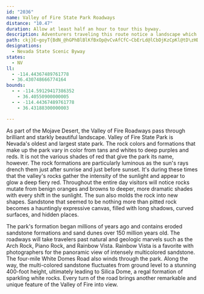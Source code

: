 ```yaml
---
id: "2036"
name: Valley of Fire State Park Roadways
distance: "10.47"
duration: Allow at least half an hour to tour this byway.
description: Adventurers traveling this route notice a landscape which shifts with each slight movement of the sun. Rocks mutate from benign oranges and browns to deeper, more dramatic shades.
path: ckj}E~goyT{BdN_@hGPhBlBlKfBxOp@vCvAfCfC~CbErLd@lCbDjKzCpKl@tD\zHDpKWrOGhDG`DSxKoCda@PvIPzAV^hDbF^nA?~A?|Cm@hGaBpHqFvQMnAP~LCvZzBlIx@pBh@rCGtDsApHHhDpCnJt@rDPlF_BjPe@jH?|K~AnSf@|BHl@n@pFHp@bEhRp@xIHdEi@pEe@hBcBzG^nMaBr]??mBxX?~@^hA^j@kAh@eAb@aQpAsHtAw@b@i@Ba@VqBTAaK@`KpBU`@Wh@Cv@c@rHuA`QqAdAc@jAi@bAdBf@^rFbEZN@?`MjGfA\|Aj@tVrIdHfCbHfFtE`BrG|Fr@zADBv@jGlD|IfJzUtAbElHhT^xDj@bQr@tTE~Gu@hGWzG{@vE_CxJmAbDqCzYFfEz@lDbDpHbAvHGfCQbAaBxAu@nAuADiF_D_BIm@g@q@qBcBeBaAEq@f@gB|C{AhDeBzB{OnP_BbFq@rAEDcAlA
designations:
  - Nevada State Scenic Byway
states:
  - NV
ll:
  - -114.44367489761778
  - 36.430748666774164
bounds:
  - - -114.59129417386352
    - 36.40550900000005
  - - -114.44367489761778
    - 36.43188300000003

---
```


As part of the Mojave Desert, the Valley of Fire Roadways pass through brilliant and starkly beautiful landscape.  Valley of Fire State Park is Nevada's oldest and largest state park.  The rock colors and formations that make up the park vary in color from tans and whites to deep purples and reds.  It is not the various shades of red that give the park its name, however.  The rock formations are particularly luminous as the sun's rays drench them just after sunrise and just before sunset.  It's during these times that the valley's rocks gather the intensity of the sunlight and appear to glow a deep fiery red.  Throughout the entire day visitors will notice rocks mutate from benign oranges and browns to deeper, more dramatic shades with every shift in the sunlight.  The sun also molds the rock into new shapes.  Sandstone that seemed to be nothing more than pitted rock becomes a hauntingly expressive canvas, filled with long shadows, curved surfaces, and hidden places.

The park's formation began millions of years ago and contains eroded sandstone formations and sand dunes over 150 million years old.  The roadways will take travelers past natural and geologic marvels such as the Arch Rock, Piano Rock, and Rainbow Vista.  Rainbow Vista is a favorite with photographers for the panoramic view of intensely multicolored sandstone.  The four-mile White Domes Road also winds through the park.  Along the way, the multi-colored sandstone fluctuates from ground level to a stunning 400-foot height, ultimately leading to Silica Dome, a regal formation of sparkling white rocks.  Every turn of the road brings another remarkable and unique feature of the Valley of Fire into view.  
